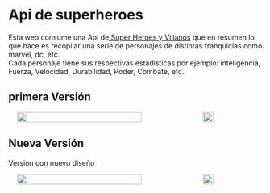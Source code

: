 # Api de superheroes
Esta web consume una Api de<a href="https://superheroapi.com/index.html"> Super Heroes y Villanos</a> que en resumen lo que hace es recopilar una serie de personajes de distintas franquicias como marvel, dc, etc.<br>
Cada personaje tiene sus respectivas estadisticas por ejemplo: inteligencia, Fuerza, Velocidad, Durabilidad, Poder, Combate, etc.

## primera Versión
<div style="display: inline-flex; flex-direction: row; width: 100%; justify-content: space-evenly;">
  <img src="https://user-images.githubusercontent.com/61121429/139561895-e7f2b580-608e-4c39-8f01-d13f712fb1f9.jpeg" width="70%">
  <img src="https://user-images.githubusercontent.com/61121429/139561897-d91bd588-0327-45df-b269-d41d91c400c8.png" width="20%">
</div>

## Nueva Versión
Version con nuevo diseño

<div style="display: inline-flex; flex-direction: row; width: 100%; justify-content: space-evenly;">
  <img src="https://user-images.githubusercontent.com/61121429/139788590-6d06bf8f-cad7-492e-9d65-106bbed42039.jpeg" width="70%">
  <img src="https://user-images.githubusercontent.com/61121429/139788592-89d9a393-3319-40cb-9af8-385930146d84.png" width="20%">
</div>
